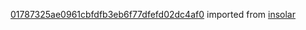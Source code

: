[01787325ae0961cbfdfb3eb6f77dfefd02dc4af0](https://github.com/insolar/insolar/commit/01787325ae0961cbfdfb3eb6f77dfefd02dc4af0) imported from [insolar](https://github.com/insolar/insolar)
